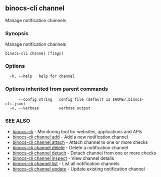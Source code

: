 ## binocs-cli channel

Manage notification channels

### Synopsis


Manage notification channels


```
binocs-cli channel [flags]
```

### Options

```
  -h, --help   help for channel
```

### Options inherited from parent commands

```
      --config string   config file (default is $HOME/.binocs-cli.json)
  -v, --verbose         verbose output
```

### SEE ALSO

* [binocs-cli](binocs-cli.md)	 - Monitoring tool for websites, applications and APIs
* [binocs-cli channel add](binocs-cli_channel_add.md)	 - Add a new notification channel
* [binocs-cli channel attach](binocs-cli_channel_attach.md)	 - Attach channel to one or more checks
* [binocs-cli channel delete](binocs-cli_channel_delete.md)	 - Delete a notification channel
* [binocs-cli channel detach](binocs-cli_channel_detach.md)	 - Detach channel from one or more checks
* [binocs-cli channel inspect](binocs-cli_channel_inspect.md)	 - View channel details
* [binocs-cli channel list](binocs-cli_channel_list.md)	 - List all notification channels
* [binocs-cli channel update](binocs-cli_channel_update.md)	 - Update existing notification channel

